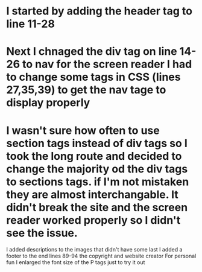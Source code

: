 # I started by adding the header tag to line 11-28
# Next I chnaged the div tag on line 14-26 to nav for the screen reader I had to change some tags in CSS (lines 27,35,39) to get the nav tage to display properly
# I wasn't sure how often to use section tags instead of div tags so I took the long route and decided to change the majority od the div tags to sections tags. if I'm not mistaken they are almost interchangable. It didn't break the site and the screen reader worked properly so I didn't see the issue.
I added descriptions to the images that didn't have some
last I added a footer to the end lines 89-94 the copyright and website creator
For personal fun I enlarged the font size of the P tags just to try it out 
